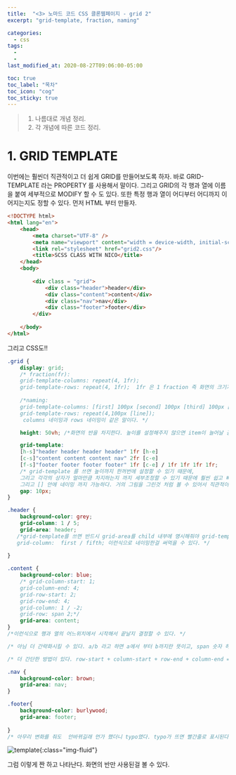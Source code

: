 ```yaml
---
title:  "<3> 노마드 코드 CSS 클론웹페이지 - grid 2"
excerpt: "grid-template, fraction, naming"

categories:
  - css
tags:
  - 
  - 
last_modified_at: 2020-08-27T09:06:00-05:00

toc: true
toc_label: "목차"
toc_icon: "cog"
toc_sticky: true
---
```


> 1. 나름대로 개념 정리.  
> 2. 각 개념에 따른 코드 정리.  


# 1. GRID TEMPLATE

이번에는 훨씬더 직관적이고 더 쉽게 GRID를 만들어보도록 하자. 바로 GRID-TEMPLATE 라는 PROPERTY 를 사용해서 말이다. 그리고 GRID의 각 행과 열에 이름을 붙여 세부적으로 MODIFY 할 수 도 있다. 또한 특정 행과 열이 어디부터 어디까지 이어지는지도 정할 수 있다. 먼저 HTML 부터 만들자.


```html
<!DOCTYPE html>
<html lang="en">
    <head>
        <meta charset="UTF-8" />
        <meta name="viewport" content="width = device-width, initial-scale = 1.0" />
        <link rel="stylesheet" href="grid2.css"/>
        <title>SCSS CLASS WITH NICO</title>
    </head>
    <body>
        
        <div class = "grid">          
            <div class="header">header</div>
            <div class="content">content</div>
            <div class="nav">nav</div>
            <div class="footer">footer</div>
        </div>        
            
    </body>
</html>
```

그리고 CSS도!!

```css
.grid {
    display: grid;
    /* fraction(fr): 
    grid-template-columns: repeat(4, 1fr);
    grid-template-rows: repeat(4, 1fr);  1fr 은 1 fraction 즉 화면의 크기가 얼마나 작든 크든 동일한 비율로 한 조각을 차지한다는 뜻이다. 화면의 크기에 따라 유연하게 사이즈가 달라지기 때문에 매우 유용하다.*/ 
    
    /*naming:
    grid-template-columns: [first] 100px [second] 100px [third] 100px [forth] 100px [fifth];
    grid-template-rows: repeat(4,100px [line]);
     columns 네이밍과 rows 네이밍이 같은 말이다. */

    height: 50vh; /*화면의 반을 차지한다. 높이를 설정해주지 않으면 item이 늘어날 공간이 없으므로 유의해주자 */

    grid-template:
    [h-s]"header header header header" 1fr [h-e]
    [c-s]"content content content nav" 2fr [c-e]    
    [f-s]"footer footer footer footer" 1fr [c-e] / 1fr 1fr 1fr 1fr; 
    /* grid-template 를 쓰면 높이까지 한꺼번에 설정할 수 있기 때문에, 
    그리고 각각의 상자가 얼마만큼 차지하는지 까지 세부조정할 수 있기 때문에 훨씬 쉽고 빠른 작업이 가능함.
    그리고 [] 안에 네이밍 까지 가능하다. 거의 그림을 그린것 처럼 볼 수 있어서 직관적이기도 하다. */
    gap: 10px;
}

.header {
    background-color: grey;  
    grid-column: 1 / 5;
    grid-area: header;      
   /*grid-template를 쓰면 반드시 grid-area를 child 내부에 명시해줘야 grid-template가 적용이된다.
   grid-column:  first / fifth; 이런식으로 네이밍한걸 써먹을 수 있다. */
    
}

.content {
    background-color: blue;    
    /* grid-column-start: 1;
    grid-column-end: 4;
    grid-row-start: 2;
    grid-row-end: 4; 
    grid-column: 1 / -2;
    grid-row: span 2;*/
    grid-area: content;
} 
/*이런식으로 행과 열의 어느위치에서 시작해서 끝날지 결정할 수 있다. */

/* 아님 더 간략화시킬 수 있다. a/b 라고 하면 a에서 부터 b까지란 뜻이고, span 숫자 하면 숫자만큼의 공간을 차지한다는 뜻이다 */

/* 더 간단한 방법이 있다. row-start + column-start + row-end + column-end = grid-area rs / cs / re/ ce */

.nav {
    background-color: brown;
    grid-area: nav;      
}

.footer{
    background-color: burlywood;
    grid-area: footer;
      
} 
/* 아무리 변화를 줘도  안바뀌길래 먼가 했더니 typo였다. typo가 뜨면 빨간줄로 표시된다. 잘 살펴보자 */
```

![template](https://yeonghunko.github.io/assets/img/css/template.png){:class="img-fluid"}

그럼 이렇게 짠 하고 나타난다. 화면의 반만 사용된걸 볼 수 있다.

